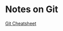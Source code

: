 # Notes on Git

[Git Cheatsheet](https://services.github.com/kit/downloads/github-git-cheat-sheet.pdf) 
